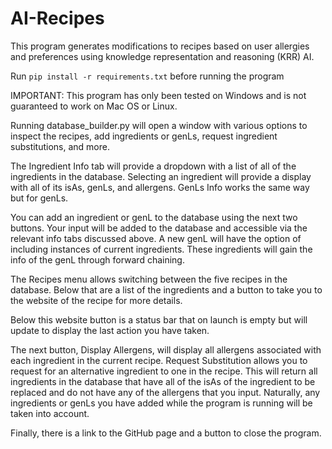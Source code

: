 # AI-Recipes

This program generates modifications to recipes based on user allergies
and preferences using knowledge representation and reasoning (KRR) AI.

Run `pip install -r requirements.txt` before running the program

IMPORTANT: This program has only been tested on Windows and is not guaranteed
to work on Mac OS or Linux.

Running database_builder.py will open a window with various options to 
inspect the recipes, add ingredients or genLs, request ingredient substitutions, 
and more.

The Ingredient Info tab will provide a dropdown with a list of all of the 
ingredients in the database. Selecting an ingredient will provide a display 
with all of its isAs, genLs, and allergens. GenLs Info works the same way but 
for genLs.

You can add an ingredient or genL to the database using the next two buttons. 
Your input will be added to the database and accessible via the relevant info 
tabs discussed above. A new genL will have the option of including instances of 
current ingredients. These ingredients will gain the info of the genL through 
forward chaining. 

The Recipes menu allows switching between the five recipes in the database. 
Below that are a list of the ingredients and a button to take you to the 
website of the recipe for more details. 

Below this website button is a status bar that on launch is empty but will 
update to display the last action you have taken. 

The next button, Display Allergens, will display all allergens associated 
with each ingredient in the current recipe. Request Substitution allows you 
to request for an alternative ingredient to one in the recipe. This will 
return all ingredients in the database that have all of the isAs of the 
ingredient to be replaced and do not have any of the allergens that you 
input. Naturally, any ingredients or genLs you have added while the program 
is running will be taken into account.

Finally, there is a link to the GitHub page and a button to close the program.
